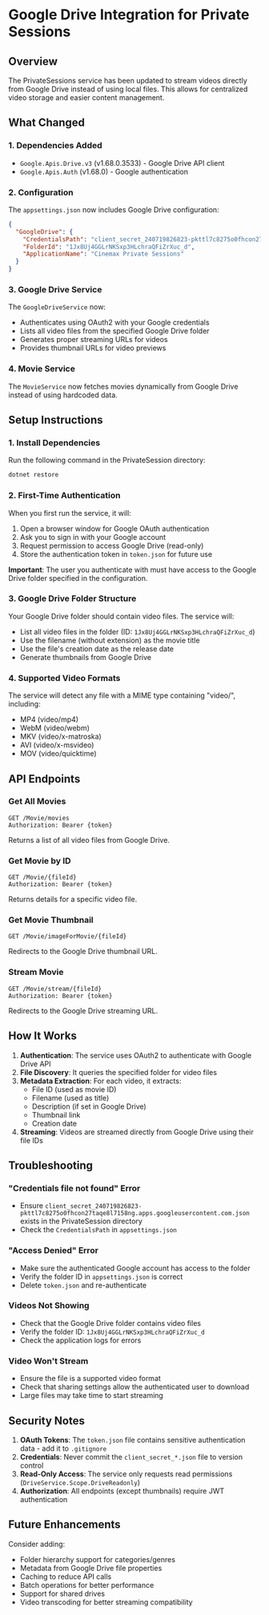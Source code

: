 # Google Drive Integration for Private Sessions

## Overview
The PrivateSessions service has been updated to stream videos directly from Google Drive instead of using local files. This allows for centralized video storage and easier content management.

## What Changed

### 1. **Dependencies Added**
- `Google.Apis.Drive.v3` (v1.68.0.3533) - Google Drive API client
- `Google.Apis.Auth` (v1.68.0) - Google authentication

### 2. **Configuration**
The `appsettings.json` now includes Google Drive configuration:
```json
{
  "GoogleDrive": {
    "CredentialsPath": "client_secret_240719826823-pkttl7c8275o0fhcon27taqe8l7158ng.apps.googleusercontent.com.json",
    "FolderId": "1Jx8Uj4GGLrNKSxp3HLchraQFiZrXuc_d",
    "ApplicationName": "Cinemax Private Sessions"
  }
}
```

### 3. **Google Drive Service**
The `GoogleDriveService` now:
- Authenticates using OAuth2 with your Google credentials
- Lists all video files from the specified Google Drive folder
- Generates proper streaming URLs for videos
- Provides thumbnail URLs for video previews

### 4. **Movie Service**
The `MovieService` now fetches movies dynamically from Google Drive instead of using hardcoded data.

## Setup Instructions

### 1. **Install Dependencies**
Run the following command in the PrivateSession directory:
```bash
dotnet restore
```

### 2. **First-Time Authentication**
When you first run the service, it will:
1. Open a browser window for Google OAuth authentication
2. Ask you to sign in with your Google account
3. Request permission to access Google Drive (read-only)
4. Store the authentication token in `token.json` for future use

**Important**: The user you authenticate with must have access to the Google Drive folder specified in the configuration.

### 3. **Google Drive Folder Structure**
Your Google Drive folder should contain video files. The service will:
- List all video files in the folder (ID: `1Jx8Uj4GGLrNKSxp3HLchraQFiZrXuc_d`)
- Use the filename (without extension) as the movie title
- Use the file's creation date as the release date
- Generate thumbnails from Google Drive

### 4. **Supported Video Formats**
The service will detect any file with a MIME type containing "video/", including:
- MP4 (video/mp4)
- WebM (video/webm)
- MKV (video/x-matroska)
- AVI (video/x-msvideo)
- MOV (video/quicktime)

## API Endpoints

### Get All Movies
```
GET /Movie/movies
Authorization: Bearer {token}
```
Returns a list of all video files from Google Drive.

### Get Movie by ID
```
GET /Movie/{fileId}
Authorization: Bearer {token}
```
Returns details for a specific video file.

### Get Movie Thumbnail
```
GET /Movie/imageForMovie/{fileId}
```
Redirects to the Google Drive thumbnail URL.

### Stream Movie
```
GET /Movie/stream/{fileId}
Authorization: Bearer {token}
```
Redirects to the Google Drive streaming URL.

## How It Works

1. **Authentication**: The service uses OAuth2 to authenticate with Google Drive API
2. **File Discovery**: It queries the specified folder for video files
3. **Metadata Extraction**: For each video, it extracts:
   - File ID (used as movie ID)
   - Filename (used as title)
   - Description (if set in Google Drive)
   - Thumbnail link
   - Creation date
4. **Streaming**: Videos are streamed directly from Google Drive using their file IDs

## Troubleshooting

### "Credentials file not found" Error
- Ensure `client_secret_240719826823-pkttl7c8275o0fhcon27taqe8l7158ng.apps.googleusercontent.com.json` exists in the PrivateSession directory
- Check the `CredentialsPath` in `appsettings.json`

### "Access Denied" Error
- Make sure the authenticated Google account has access to the folder
- Verify the folder ID in `appsettings.json` is correct
- Delete `token.json` and re-authenticate

### Videos Not Showing
- Check that the Google Drive folder contains video files
- Verify the folder ID: `1Jx8Uj4GGLrNKSxp3HLchraQFiZrXuc_d`
- Check the application logs for errors

### Video Won't Stream
- Ensure the file is a supported video format
- Check that sharing settings allow the authenticated user to download
- Large files may take time to start streaming

## Security Notes

1. **OAuth Tokens**: The `token.json` file contains sensitive authentication data - add it to `.gitignore`
2. **Credentials**: Never commit the `client_secret_*.json` file to version control
3. **Read-Only Access**: The service only requests read permissions (`DriveService.Scope.DriveReadonly`)
4. **Authorization**: All endpoints (except thumbnails) require JWT authentication

## Future Enhancements

Consider adding:
- Folder hierarchy support for categories/genres
- Metadata from Google Drive file properties
- Caching to reduce API calls
- Batch operations for better performance
- Support for shared drives
- Video transcoding for better streaming compatibility


